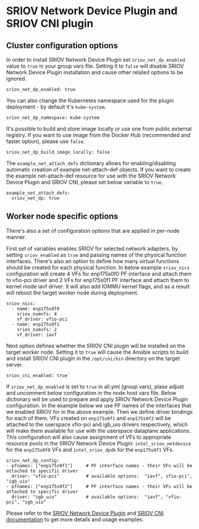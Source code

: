 # SRIOV Network Device Plugin and SRIOV CNI plugin

## Cluster configuration options

In order to install SRIOV Network Device Plugin set `sriov_net_dp_enabled` value to `true` in your group vars file. Setting it to `false` will disable SRIOV Network Device Plugin installation and cause other related options to be ignored.
```
sriov_net_dp_enabled: true
```

You can also change the Kubernetes namespace used for the plugin deployment - by default it's `kube-system`.
```
sriov_net_dp_namespace: kube-system
```

It's possible to build and store image locally or use one from public external registry. If you want to use image from the Docker Hub (recommended and faster option), please use `false`.
```
sriov_net_dp_build_image_locally: false
```

The `example_net_attach_defs` dictionary allows for enabling/disabling automatic creation of example net-attach-def objects. If you want to create the example net-attach-def resource for use with the SRIOV Network Device Plugin and SRIOV CNI, please set below variable to `true`.
```
example_net_attach_defs:
  sriov_net_dp: true
```

## Worker node specific options

There's also a set of configuration options that are applied in per-node manner.

First set of variables enables SRIOV for selected network adapters, by setting `sriov_enabled` as `true` and passing names of the physical function interfaces. There's also an option to define how many virtual functions should be created for each physical function. In below example `sriov_nics` configuration will create 4 VFs for enp175s0f0 PF interface and attach them to vfio-pci driver and 2 VFs for enp175s0f1 PF interface and attach them to kernel mode iavf driver. It will also add IOMMU kernel flags, and as a result will reboot the target worker node during deployment.
```
sriov_nics:
  - name: enp175s0f0
    sriov_numvfs: 4
    vf_driver: vfio-pci
  - name: enp175s0f1
    sriov_numvfs: 2
    vf_driver: iavf
```

Next option defines whether the SRIOV CNI plugin will be installed on the target worker node. Setting it to `true` will cause the Ansible scripts to build and install SRIOV CNI plugin in the `/opt/cni/bin` directory on the target server.
```
sriov_cni_enabled: true`
```

If `sriov_net_dp_enabled` is set to `true` in all.yml (group vars), plase adjust and uncomment below configuration in the node host vars file. Below dictionary will be used to prepare and apply SRIOV Network Device Plugin configuration.
In the example below we use PF names of the interfaces that we enabled SRIOV for in the above example. Then we define driver bindings for each of them. VFs created on `enp175s0f1` and `enp175s0f2` will be attached to the userspace vfio-pci and igb_uio drivers respectively, which will make them available for use with the userspace dataplane applications. This configuration will also cause assignment of VFs to appropriate resource pools in the SRIOV Network Device Plugin: `intel_sriov_netdevice` for the `enp175s0f0` VFs and `intel_sriov_dpdk` for the `enp175s0f1` VFs.
```
sriov_net_dp_config:
- pfnames: ["enp175s0f1"]     # PF interface names - their VFs will be attached to specific driver
  driver: "vfio-pci"          # available options:  "iavf", vfio-pci", "igb_uio"
- pfnames: ["enp175s0f2"]     # PF interface names - their VFs will be attached to specific driver
  driver: "igb_uio"           # available options:  "iavf", "vfio-pci", "igb_uio"
```

Please refer to the [SRIOV Network Device Plugin](https://github.com/intel/sriov-network-device-plugin) and [SRIOV CNI documentation](https://github.com/intel/sriov-cni) to get more details and usage examples.